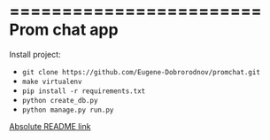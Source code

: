 ========================
Prom chat app
========================


Install project:

* `git clone https://github.com/Eugene-Dobrorodnov/promchat.git`
* `make virtualenv`
* `pip install -r requirements.txt`
* `python create_db.py`
* `python manage.py run.py`

[Absolute README link](https://github.com/username/repo/blob/branch/docs/more_words.md)
